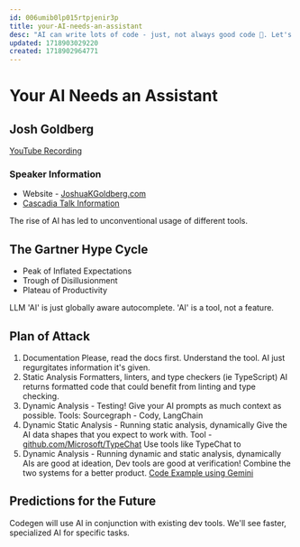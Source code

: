```yaml
---
id: 006umib0lp015rtpjenir3p
title: your-AI-needs-an-assistant
desc: "AI can write lots of code - just, not always good code 😬. Let's see how our existing tests and tools can work alongside new AI fanciness to make the most productive dev cycles we've ever seen. 🚀"
updated: 1718903029220
created: 1718902964771
---
```

# Your AI Needs an Assistant
## Josh Goldberg
[YouTube Recording](https://www.youtube.com/watch?v=Qlbef5hzDYQ)

### Speaker Information
- Website - [JoshuaKGoldberg.com](https://www.joshuakgoldberg.com/)
- [Cascadia Talk Information](https://cascadiajs.com/2024/talks/your-ai-needs-an-assistant)

The rise of AI has led to unconventional usage of different tools.

## The Gartner Hype Cycle
- Peak of Inflated Expectations
- Trough of Disillusionment
- Plateau of Productivity

LLM 'AI' is just globally aware autocomplete. 'AI' is a tool, not a feature.

## Plan of Attack
1. Documentation
Please, read the docs first. Understand the tool. AI just regurgitates information it's given.
2. Static Analysis
Formatters, linters, and type checkers (ie TypeScript)
AI returns formatted code that could benefit from linting and type checking.
3. Dynamic Analysis - Testing!
Give your AI prompts as much context as possible.
Tools: Sourcegraph - Cody, LangChain
4. Dynamic Static Analysis - Running static analysis, dynamically
Give the AI data shapes that you expect to work with.
Tool - [github.com/Microsoft/TypeChat](https://github.com/Microsoft/TypeChat)
Use tools like TypeChat to 
5. Dynamic Analysis - Running dynamic and static analysis, dynamically
AIs are good at ideation,
Dev tools are good at verification!
Combine the two systems for a better product.
[Code Example using Gemini](https://github.com/JoshuaKGoldberg/gemini-codegen-example)

## Predictions for the Future
Codegen will use AI in conjunction with existing dev tools. We'll see faster, specialized AI for specific tasks.